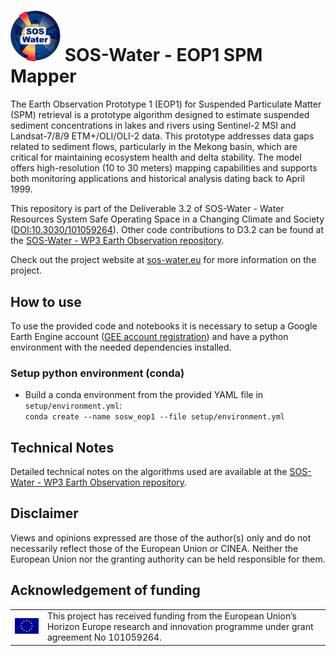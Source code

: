 # <img src="https://github.com/mibrechb/SOSW_WP3/blob/main/imgs/sosw_logo.png" width="80"> SOS-Water - EOP1 SPM Mapper

The Earth Observation Prototype 1 (EOP1) for Suspended Particulate Matter (SPM) retrieval is a prototype algorithm designed to estimate suspended sediment concentrations in lakes and rivers using Sentinel-2 MSI and Landsat-7/8/9 ETM+/OLI/OLI-2 data. This prototype addresses data gaps related to sediment flows, particularly in the Mekong basin, which are critical for maintaining ecosystem health and delta stability. The model offers high-resolution (10 to 30 meters) mapping capabilities and supports both monitoring applications and historical analysis dating back to April 1999. 

This repository is part of the Deliverable 3.2 of SOS-Water - Water Resources System Safe Operating Space in a Changing Climate and Society ([DOI:10.3030/101059264](https://cordis.europa.eu/project/id/101059264)). Other code contributions to D3.2 can be found at the [SOS-Water - WP3 Earth Observation repository](https://github.com/mibrechb/SOSW_WP3).

Check out the project website at [sos-water.eu](https://sos-water.eu) for more information on the project.

## How to use

To use the provided code and notebooks it is necessary to setup a Google Earth Engine account ([GEE account registration](https://code.earthengine.google.com/register)) and have a python environment with the needed dependencies installed.

### Setup python environment (conda)
- Build a conda environment from the provided YAML file in `setup/environment.yml`:<br/>
`conda create --name sosw_eop1 --file setup/environment.yml`

## Technical Notes

Detailed technical notes on the algorithms used are available at the [SOS-Water - WP3 Earth Observation repository](https://github.com/mibrechb/SOSW_WP3).

## Disclaimer
Views and opinions expressed are those of the author(s) only and do not necessarily reflect those of the European Union or CINEA. Neither the European Union nor the granting authority can be held responsible for them.

## Acknowledgement of funding
<table style="border: none;">
  <tr>
    <td><img src="https://github.com/mibrechb/SOSW_WP3/blob/main/imgs/eucom_logo.png" alt="EU Logo" width="100"/></td>
    <td>This project has received funding from the European Union’s Horizon Europe research and innovation programme under grant agreement No 101059264.</td>
  </tr>
</table>
